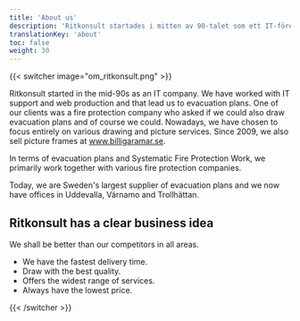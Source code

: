 ```yaml
---
title: 'About us'
description: 'Ritkonsult startades i mitten av 90-talet som ett IT-företag som jobbade med support och webb. En av våra kunder undrade om vi även kunde rita utrymningsplaner och självklart kunde vi det. Numera har vi valt att helt rikta in oss på olika rit- och fototjänster. Sedan 2009 säljer vi även ramar via www.billigaramar.se.'
translationKey: 'about'
toc: false
weight: 30
---
```

{{< switcher image="om_ritkonsult.png" >}}

Ritkonsult started in the mid-90s as an IT company. We have worked with IT support and web production and that lead us to evacuation plans. One of our clients was a fire protection company who asked if we could also draw evacuation plans and of course we could. Nowadays, we have chosen to focus entirely on various drawing and picture services. Since 2009, we also sell picture frames at www.billigaramar.se.

In terms of evacuation plans and Systematic Fire Protection Work, we primarily work together with various fire protection companies.

Today, we are Sweden's largest supplier of evacuation plans and we now have offices in Uddevalla, Värnamo and Trollhättan.

## Ritkonsult has a clear business idea

We shall be better than our competitors in all areas.

- We have the fastest delivery time.
- Draw with the best quality.
- Offers the widest range of services.
- Always have the lowest price.

{{< /switcher >}}
